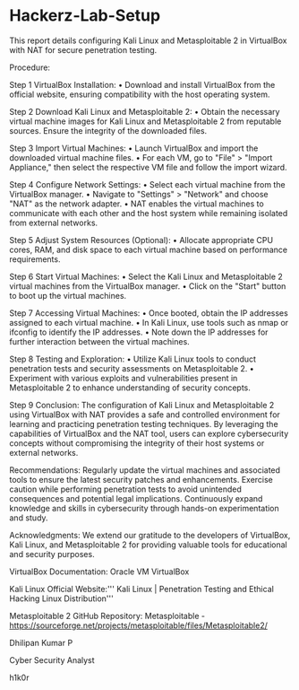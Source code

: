 # Hackerz-Lab-Setup
 This report details configuring Kali Linux and Metasploitable 2 in VirtualBox with NAT for secure penetration testing.

Procedure:

Step 1
VirtualBox Installation:
•	Download and install VirtualBox from the official website, ensuring compatibility with the host operating system.

Step 2
Download Kali Linux and Metasploitable 2:
•	Obtain the necessary virtual machine images for Kali Linux and Metasploitable 2 from reputable sources. Ensure the integrity of the downloaded files.

Step 3
Import Virtual Machines:
•	Launch VirtualBox and import the downloaded virtual machine files.
•	For each VM, go to "File" > "Import Appliance," then select the respective VM file and follow the import wizard.

Step 4
Configure Network Settings:
•	Select each virtual machine from the VirtualBox manager.
•	Navigate to "Settings" > "Network" and choose "NAT" as the network adapter.
•	NAT enables the virtual machines to communicate with each other and the host system while remaining isolated from external networks.

Step 5 
Adjust System Resources (Optional):
•	Allocate appropriate CPU cores, RAM, and disk space to each virtual machine based on performance requirements.

Step 6
Start Virtual Machines:
•	Select the Kali Linux and Metasploitable 2 virtual machines from the VirtualBox manager.
•	Click on the "Start" button to boot up the virtual machines.

Step 7
Accessing Virtual Machines:
•	Once booted, obtain the IP addresses assigned to each virtual machine.
•	In Kali Linux, use tools such as nmap or ifconfig to identify the IP addresses.
•	Note down the IP addresses for further interaction between the virtual machines.

Step 8
Testing and Exploration:
•	Utilize Kali Linux tools to conduct penetration tests and security assessments on Metasploitable 2.
•	Experiment with various exploits and vulnerabilities present in Metasploitable 2 to enhance understanding of security concepts.

Step 9
Conclusion:
The configuration of Kali Linux and Metasploitable 2 using VirtualBox with NAT provides a safe and controlled environment for learning and practicing penetration testing techniques. By leveraging the capabilities of VirtualBox and the NAT tool, users can explore cybersecurity concepts without compromising the integrity of their host systems or external networks.

Recommendations:
Regularly update the virtual machines and associated tools to ensure the latest security patches and enhancements.
Exercise caution while performing penetration tests to avoid unintended consequences and potential legal implications.
Continuously expand knowledge and skills in cybersecurity through hands-on experimentation and study.

Acknowledgments:
We extend our gratitude to the developers of VirtualBox, Kali Linux, and Metasploitable 2 for providing valuable tools for educational and security purposes.

VirtualBox Documentation: Oracle VM VirtualBox

Kali Linux Official Website:''' Kali Linux | Penetration Testing and Ethical Hacking Linux Distribution'''

Metasploitable 2 GitHub Repository: Metasploitable - https://sourceforge.net/projects/metasploitable/files/Metasploitable2/

Dhilipan Kumar P

Cyber Security Analyst

h1k0r
